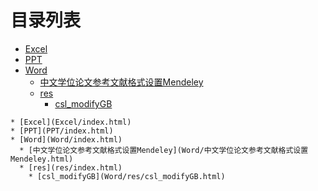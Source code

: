 
# 目录列表
* [Excel](Excel/index.html)
* [PPT](PPT/index.html)
* [Word](Word/index.html)
  * [中文学位论文参考文献格式设置Mendeley](Word/中文学位论文参考文献格式设置Mendeley.html)
  * [res](res/index.html)
    * [csl_modifyGB](Word/res/csl_modifyGB.html)


```mind:height=300,title=内容概要,color
* [Excel](Excel/index.html)
* [PPT](PPT/index.html)
* [Word](Word/index.html)
  * [中文学位论文参考文献格式设置Mendeley](Word/中文学位论文参考文献格式设置Mendeley.html)
  * [res](res/index.html)
    * [csl_modifyGB](Word/res/csl_modifyGB.html)
```
